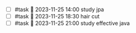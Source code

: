 - [ ] #task 📅 2023-11-25 14:00 study jpa
- [ ] #task 📅 2023-11-25 18:30 hair cut
- [ ] #task 📅 2023-11-25 21:00 study effective java